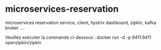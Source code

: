 # microservices-reservation
microservices reservation service, client, hystrix dashboard, zipkin, kafka broker ....


Veuillez exécuter la commande ci-dessous :
docker run -d -p 9411:9411 openzipkin/zipkin
